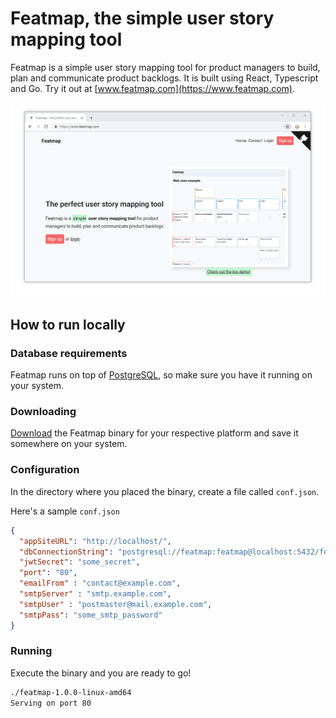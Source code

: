 # Featmap, the simple user story mapping tool
Featmap is a simple user story mapping tool for product managers to build, plan and communicate product backlogs. It is built using React, Typescript and Go. Try it out at [www.featmap.com](https://www.featmap.com).

![Featmap screenshot](screenshot.png)


## How to run locally

### Database requirements
Featmap runs on top of [PostgreSQL](https://www.postgresql.org/), so make sure you have it running on your system.

### Downloading
[Download](https://github.com/amborle/featmap/releases) the Featmap binary for your respective platform and save it somewhere on your system. 

### Configuration
In the directory where you placed the binary, create a file called ```conf.json```.

Here's a sample  ```conf.json```

```json
{  
  "appSiteURL": "http://localhost/",
  "dbConnectionString": "postgresql://featmap:featmap@localhost:5432/featmap?sslmode=disable",
  "jwtSecret": "some_secret",
  "port": "80",
  "emailFrom" : "contact@example.com",
  "smtpServer" : "smtp.example.com",
  "smtpUser" : "postmaster@mail.example.com",
  "smtpPass": "some_smtp_password"
}
```

### Running
Execute the binary and you are ready to go!

```bash
./featmap-1.0.0-linux-amd64
Serving on port 80
```

















